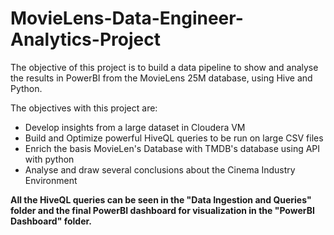 # MovieLens-Data-Engineer-Analytics-Project
The objective of this project is to build a data pipeline to show and analyse the results in PowerBI from the MovieLens 25M database, using Hive and Python.


The objectives with this project are:
- Develop insights from a large dataset in Cloudera VM
- Build and Optimize powerful HiveQL queries to be run on large CSV files
- Enrich the basis MovieLen's Database with TMDB's database using API with python
- Analyse and draw several conclusions about the Cinema Industry Environment


**All the HiveQL queries can be seen in the "Data Ingestion and Queries" folder and the final PowerBI dashboard for visualization in the "PowerBI Dashboard" folder.**
